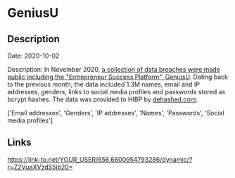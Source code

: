 # GeniusU

## Description

Date: 2020-10-02

Description:
In November 2020, <a href="https://www.databreaches.net/more-drama-on-a-forum-and-a-slew-of-new-databases-dumped/" target="_blank" rel="noopener">a collection of data breaches were made public including the &quot;Entrepreneur Success Platform&quot;, GeniusU</a>. Dating back to the previous month, the data included 1.3M names, email and IP addresses, genders, links to social media profiles and passwords stored as bcrypt hashes. The data was provided to HIBP by <a href="https://dehashed.com/" target="_blank" rel="noopener">dehashed.com</a>.


['Email addresses', 'Genders', 'IP addresses', 'Names', 'Passwords', 'Social media profiles']

## Links

https://link-to.net/YOUR_USER/656.6600954793286/dynamic/?r=Z2VuaXVzdS5jb20=